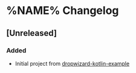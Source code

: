 # %NAME% Changelog

## [Unreleased]

### Added

- Initial project from [dropwizard-kotlin-example](https://github.com/jecklgamis/dropwizard-kotlin-example)
